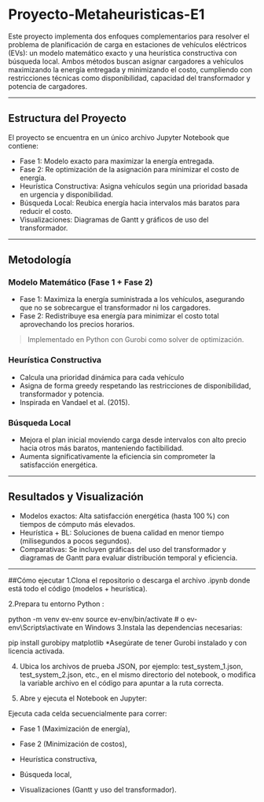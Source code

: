 # Proyecto-Metaheuristicas-E1
Este proyecto implementa dos enfoques complementarios para resolver el problema de planificación de carga en estaciones de vehículos eléctricos (EVs): un modelo matemático exacto y una heurística constructiva con búsqueda local. Ambos métodos buscan asignar cargadores a vehículos maximizando la energía entregada y minimizando el costo, cumpliendo con restricciones técnicas como disponibilidad, capacidad del transformador y potencia de cargadores.

---

##  Estructura del Proyecto

El proyecto se encuentra en un único archivo Jupyter Notebook que contiene:

- Fase 1: Modelo exacto para maximizar la energía entregada.
- Fase 2: Re optimización de la asignación para minimizar el costo de energía.
- Heurística Constructiva: Asigna vehículos según una prioridad basada en urgencia y disponibilidad.
- Búsqueda Local: Reubica energía hacia intervalos más baratos para reducir el costo.
- Visualizaciones: Diagramas de Gantt y gráficos de uso del transformador.

---

##  Metodología

###  Modelo Matemático (Fase 1 + Fase 2)
- Fase 1: Maximiza la energía suministrada a los vehículos, asegurando que no se sobrecargue el transformador ni los cargadores.
- Fase 2: Redistribuye esa energía para minimizar el costo total aprovechando los precios horarios.

> Implementado en Python con Gurobi como solver de optimización.

### Heurística Constructiva
- Calcula una prioridad dinámica para cada vehículo
- Asigna de forma greedy respetando las restricciones de disponibilidad, transformador y potencia.
- Inspirada en Vandael et al. (2015).

### Búsqueda Local
- Mejora el plan inicial moviendo carga desde intervalos con alto precio hacia otros más baratos, manteniendo factibilidad.
- Aumenta significativamente la eficiencia sin comprometer la satisfacción energética.

---

## Resultados y Visualización

- Modelos exactos: Alta satisfacción energética (hasta 100 %) con tiempos de cómputo más elevados.
- Heurística + BL: Soluciones de buena calidad en menor tiempo (milisegundos a pocos segundos).
- Comparativas: Se incluyen gráficas del uso del transformador y diagramas de Gantt para evaluar distribución temporal y eficiencia.

---
##Cómo ejecutar
1.Clona el repositorio o descarga el archivo .ipynb donde está todo el código (modelos + heurística).

2.Prepara tu entorno Python :

python -m venv ev-env
source ev-env/bin/activate  # o ev-env\Scripts\activate en Windows
3.Instala las dependencias necesarias:

pip install gurobipy matplotlib
*Asegúrate de tener Gurobi instalado y con licencia activada. 

4. Ubica los archivos de prueba JSON, por ejemplo:
test_system_1.json, test_system_2.json, etc., en el mismo directorio del notebook, o modifica la variable archivo en el código para apuntar a la ruta correcta.

5. Abre y ejecuta el Notebook en Jupyter:

Ejecuta cada celda secuencialmente para correr:

- Fase 1 (Maximización de energía),

- Fase 2 (Minimización de costos),

- Heurística constructiva,

- Búsqueda local,

- Visualizaciones (Gantt y uso del transformador).
